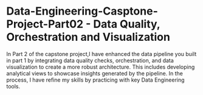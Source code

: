 # Data-Engineering-Casptone-Project-Part02 - Data Quality, Orchestration and Visualization
In Part 2 of the capstone project,I have  enhanced the data pipeline you built in part 1 by integrating data quality checks, orchestration, and data visualization to create a more robust architecture. 
This includes developing analytical views to showcase insights generated by the pipeline.
In the process, I have refine my skills by practicing with key Data Engineering tools.  

